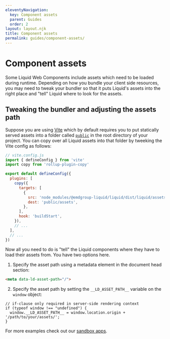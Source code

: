 ```yaml
---
eleventyNavigation:
  key: Component assets
  parent: Guides
  order: 2
layout: layout.njk
title: Component assets
permalink: guides/component-assets/
---
```


# Component assets

Some Liquid Web Components include assets which need to be loaded during runtime. Depending on how you bundle your client side resources, you may need to tweak your bundler so that it puts Liquid's assets into the right place and "tell" Liquid where to look for the assets.

## Tweaking the bundler and adjusting the assets path

Suppose you are using [Vite](https://vitejs.dev/) which by default requires you to put statically served assets into a folder called [`public`](https://vitejs.dev/guide/assets.html#the-public-directory) in the root directory of your project. You can copy over all Liquid assets into that folder by tweeking the Vite config as follows:

```js
// vite.config.js
import { defineConfig } from 'vite'
import copy from 'rollup-plugin-copy'

export default defineConfig({
  plugins: [
    copy({
      targets: [
        {
          src: 'node_modules/@emdgroup-liquid/liquid/dist/liquid/assets/*',
          dest: 'public/assets',
        },
      ],
      hook: 'buildStart',
    }),
    // ...
  ],
  // ...
})
```

Now all you need to do is "tell" the Liquid components where they have to load their assets from. You have two options here.

1. Specify the asset path using a metadata element in the document head section:
  ```html
  <meta data-ld-asset-path="/">
  ```

2. Specify the asset path by setting the `__LD_ASSET_PATH__` variable on the `window` object:
  ```tsx
  // if-clause only required in server-side rendering context
  if (typeof window !== "undefined") {
    window.__LD_ASSET_PATH__ = window.location.origin + '/path/to/your/assets/';
  }
  ```

For more examples check out our [sandbox apps](guides/sandbox-applications/).

<docs-page-nav prev-href="guides/css-vs-web-components/" next-title="Type checking and intellisense" next-href="guides/type-checking-and-intellisense/"></docs-page-nav>
